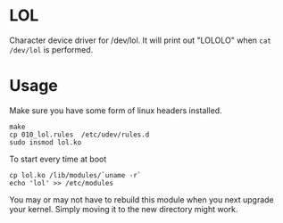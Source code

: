 LOL
===


Character device driver for /dev/lol. It will print out "LOLOLO" when ``cat /dev/lol`` is performed.


Usage
=====


Make sure you have some form of linux headers installed.

    make
    cp 010_lol.rules  /etc/udev/rules.d
    sudo insmod lol.ko


To start every time at boot

    cp lol.ko /lib/modules/`uname -r`
    echo 'lol' >> /etc/modules

You may or may not have to rebuild this module when you next upgrade your kernel. Simply moving it to the new directory might work.
